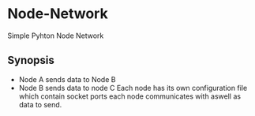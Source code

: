 # Node-Network
Simple Pyhton Node Network
## Synopsis
- Node A sends data to Node B
- Node B sends data to node C
Each node has its own configuration file which contain socket ports each node communicates with aswell as data to send.
